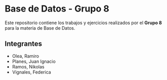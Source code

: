 # Base de Datos - Grupo 8

Este repositorio contiene los trabajos y ejercicios realizados por el **Grupo 8** para la materia de Base de Datos.

## Integrantes

- Olea, Ramiro
- Planes, Juan Ignacio
- Ramos, Nikolas
- Vignales, Federica
